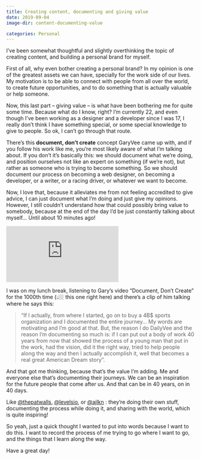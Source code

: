 ```yaml
---
title: Creating content, documenting and giving value
date: 2019-09-04
image-dir: content-documenting-value

categories: Personal
---
```



I’ve been somewhat thoughtful and slightly overthinking the topic of creating content, and building a personal brand for myself.

First of all, why even bother creating a personal brand? In my opinion is one of the greatest assets we can have, specially for the work side of our lives. My motivation is to be able to connect with people from all over the world, to create future opportunities, and to do something that is actually valuable or help someone.

Now, this last part – giving value – is what have been bothering me for quite some time. Because what do I know, right? I’m currently 22, and even though I’ve been working as a designer and a developer since I was 17, I really don’t think I have something special, or some special knowledge to give to people. So ok, I can’t go through that route.

There’s this **document, don’t create** concept GaryVee came up with, and if you follow his work like me, you’re most likely aware of what I’m talking about. If you don’t it’s basically this: we should document what we’re doing, and position ourselves not like an expert on something (if we’re not), but rather as someone who is trying to become something. So we should document our process on becoming a web designer, on becoming a developer, or a writer, or a racing driver, or whatever we want to become.

Now, I love that, because it alleviates me from not feeling accredited to give advice, I can just document what I’m doing and just give my opinions. However, I still couldn’t understand how that could possibly bring value to somebody, because at the end of the day I’d be just constantly talking about myself… Until about 10 minutes ago!

<div class="iframe-container">
<iframe src="https://www.youtube-nocookie.com/embed/RVKofRN1dyI" frameborder="0" allow="accelerometer; autoplay; encrypted-media; gyroscope; picture-in-picture" allowfullscreen></iframe>
</div>

I was on my lunch break, listening to Gary’s video “Document, Don’t Create” for the 1000th time (👆🏼 this one right here) and there’s a clip of him talking where he says this:

> “If I actually, from where I started, go on to buy a 4B$ sports organization and I documented the entire journey… My words are motivating and I’m good at that. But, the reason I do DailyVee and the reason I’m documenting so much is: if I can put out a body of work 40 years from now that showed the process of a young man that put in the work, had the vision, did it the right way, tried to help people along the way and then I actually accomplish it, well that becomes a real great American Dream story”.

And that got me thinking, because that’s the value I’m adding. Me and everyone else that’s documenting their journeys. We can be an inspiration for the future people that come after us. And  that can be in 40 years, on in 40 days.

Like [@thepatwalls](https://twitter.com/thepatwalls), [@levelsio](https://twitter.com/levelsio), or [@ajlkn](https://twitter.com/ajlkn) : they’re doing their own stuff, documenting the process while doing it, and sharing with the world, which is quite inspiring!

So yeah, just a quick thought I wanted to put into words because I want to do this. I want to record the process of me trying to go where I want to go, and the things that I learn along the way.

Have a great day!